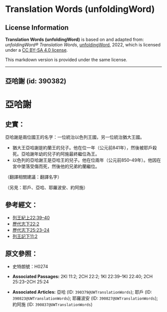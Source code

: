 # Translation Words (unfoldingWord)

## License Information

**Translation Words (unfoldingWord)** is based on and adapted from: _unfoldingWord® Translation Words_, [unfoldingWord](https://unfoldingword.org/utw), 2022, which is licensed under a [CC BY-SA 4.0 license](https://creativecommons.org/licenses/by-sa/4.0/legalcode.en).

This markdown version is provided under the same license.



--------------------------------

## 亞哈謝 (id: 390382)

亞哈謝
===

史實：
---

亞哈謝是兩位國王的名字：一位統治以色列王國，另一位統治猶大王國。

* 猶大王亞哈謝是約蘭王的兒子。他在位一年（公元前841年），然後被耶戶殺死。亞哈謝年幼的兒子約阿施最終繼位為王。
* 以色列的亞哈謝王是亞哈王的兒子。他在位兩年（公元前850–49年）。他因在宮中墜落受傷而死，然後他的兄弟約蘭繼位。

（翻譯相關建議：翻譯名字）

（另見：耶戶、亞哈、耶羅波安、約阿施）

參考經文：
-----

* [列王紀上22:39–40](https://ref.ly/1Kgs22:39-1Kgs22:40)
* [歷代志下22:2](https://ref.ly/2Chr22:2)
* [歷代志下25:23–24](https://ref.ly/2Chr25:23-2Chr25:24)
* [列王記下11:2](https://ref.ly/2Kgs11:2)

原文參照：
-----

* 史特朗號：H0274

* **Associated Passages:** 2KI 11:2; 2CH 22:2; 1KI 22:39–1KI 22:40; 2CH 25:23–2CH 25:24
* **Associated Articles:** 亞哈 (ID: `390379@UWTranslationWords`); 耶戶 (ID: `390823@UWTranslationWords`); 耶羅波安 (ID: `390827@UWTranslationWords`); 約阿施 (ID: `390837@UWTranslationWords`)

